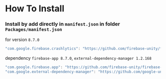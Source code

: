 # How To Install

### Install by add directly in `manifest.json` in folder `Packages/manifest.json`


for version `8.7.0`
```csharp
"com.google.firebase.crashlytics": "https://github.com/firebase-unity/firebase-crashlytics.git#8.7.0",
```


dependency `firebase-app 8.7.0`, `external-dependency-manager 1.2.168`
```csharp
"com.google.firebase.app": "https://github.com/firebase-unity/firebase-app.git#8.7.0",
"com.google.external-dependency-manager": "https://github.com/google-unity/external-dependency-manager.git#1.2.168",
```
